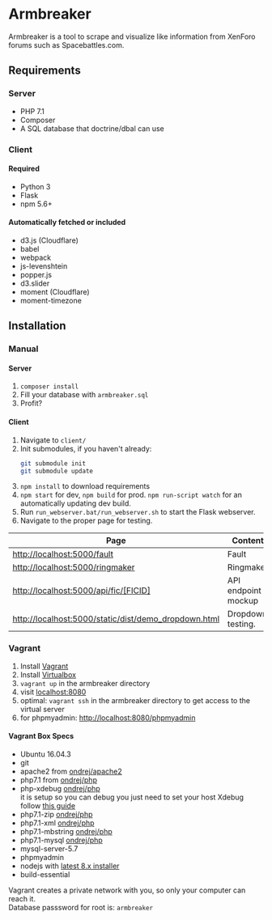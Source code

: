 # Armbreaker

Armbreaker is a tool to scrape and visualize like information from XenForo forums such as Spacebattles.com.

## Requirements

### Server

* PHP 7.1
* Composer
* A SQL database that doctrine/dbal can use

### Client

#### Required

* Python 3
* Flask
* npm 5.6+

#### Automatically fetched or included

* d3.js (Cloudflare)
* babel
* webpack
* js-levenshtein
* popper.js
* d3.slider
* moment (Cloudflare)
* moment-timezone

## Installation

### Manual

#### Server

1. `composer install`
2. Fill your database with `armbreaker.sql`
3. Profit?

#### Client

1. Navigate to `client/`
2. Init submodules, if you haven't already:
    ```bash
    git submodule init
    git submodule update
    ```
3. `npm install` to download requirements
4. `npm start` for dev, `npm build` for prod. `npm run-script watch` for an automatically updating dev build.
5. Run `run_webserver.bat/run_webserver.sh` to start the Flask webserver.
6. Navigate to the proper page for testing.

Page|Content
----|-------
<http://localhost:5000/fault> | Fault
<http://localhost:5000/ringmaker> | Ringmaker
<http://localhost:5000/api/fic/[FICID]> | API endpoint mockup
<http://localhost:5000/static/dist/demo_dropdown.html> | Dropdown testing.

### Vagrant

1. Install [Vagrant](https://www.vagrantup.com/downloads.html)
2. Install [Virtualbox](https://www.virtualbox.org/wiki/Downloads)
3. `vagrant up` in the armbreaker directory
4. visit [localhost:8080](localhost:8080)
5. optimal: `vagrant ssh` in the armbreaker directory to get access to the virtual server
6. for phpmyadmin: <http://localhost:8080/phpmyadmin>

#### Vagrant Box Specs

* Ubuntu 16.04.3
* git
* apache2 from [ondrej/apache2](https://launchpad.net/~ondrej/+archive/ubuntu/apache2)
* php7.1 from [ondrej/php](https://launchpad.net/~ondrej/+archive/ubuntu/php)
* php-xdebug [ondrej/php](https://launchpad.net/~ondrej/+archive/ubuntu/php)  
    it is setup so you can debug you just need to set your host Xdebug follow [this guide](https://gist.github.com/NaGeL182/9aa38362d4f3bb2b343d41363f0eb311#file-host_php-ini)
* php7.1-zip [ondrej/php](https://launchpad.net/~ondrej/+archive/ubuntu/php)
* php7.1-xml [ondrej/php](https://launchpad.net/~ondrej/+archive/ubuntu/php)
* php7.1-mbstring [ondrej/php](https://launchpad.net/~ondrej/+archive/ubuntu/php)
* php7.1-mysql [ondrej/php](https://launchpad.net/~ondrej/+archive/ubuntu/php)
* mysql-server-5.7
* phpmyadmin
* nodejs with [latest 8.x installer](https://nodejs.org/en/download/package-manager/#debian-and-ubuntu-based-linux-distributions)
* build-essential

Vagrant creates a private network with you, so only your computer can reach it.  
Database passsword for root is: `armbreaker`
